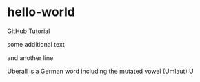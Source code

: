 # hello-world
GitHub Tutorial

some additional text

and another line

Überall is a German word including the mutated vowel (Umlaut) Ü
